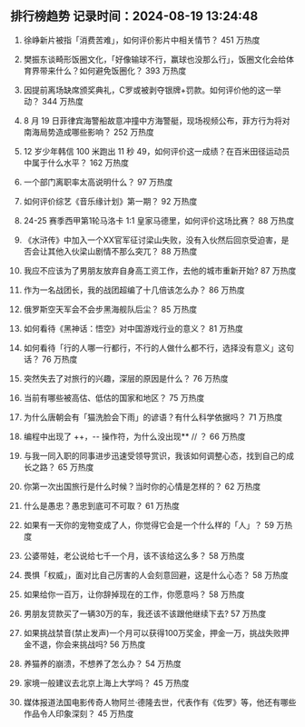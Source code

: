 
## 排行榜趋势 记录时间：2024-08-19 13:24:48
  
  1. 徐峥新片被指「消费苦难」，如何评价影片中相关情节？ 451 万热度
    
  2. 樊振东谈畸形饭圈文化，「好像输球不行，赢球也没那么行」，饭圈文化会给体育界带来什么？如何避免饭圈化？ 393 万热度
    
  3. 因提前离场缺席颁奖典礼，C罗或被剥夺银牌+罚款。如何评价他的这一举动？ 344 万热度
    
  4. 8 月 19 日菲律宾海警船故意冲撞中方海警艇，现场视频公布，菲方行为将对南海局势造成哪些影响？ 252 万热度
    
  5. 12 岁少年韩信 100 米跑出 11 秒 49，如何评价这一成绩？在百米田径运动员中属于什么水平？ 162 万热度
    
  6. 一个部门离职率太高说明什么？ 97 万热度
    
  7. 如何评价综艺《音乐缘计划》第一期？ 92 万热度
    
  8. 24-25 赛季西甲第1轮马洛卡 1:1 皇家马德里，如何评价这场比赛？ 88 万热度
    
  9. 《水浒传》中加入一个XX官军征讨梁山失败，没有入伙然后回京受迫害，是否会让其他入伙梁山剧情不那么突兀？ 88 万热度
    
  10. 我应不应该为了男朋友放弃自身高工资工作，去他的城市重新开始? 87 万热度
    
  11. 作为一名战团长，我的战团超编了十几倍该怎么办？ 86 万热度
    
  12. 俄罗斯空天军会不会步黑海舰队后尘？ 85 万热度
    
  13. 如何看待《黑神话：悟空》对中国游戏行业的意义？ 81 万热度
    
  14. 如何看待「行的人哪一行都行，不行的人做什么都不行，选择没有意义」这句话？ 76 万热度
    
  15. 突然失去了对旅行的兴趣，深层的原因是什么？ 76 万热度
    
  16. 当前有哪些被高估、低估的国家和地区？ 75 万热度
    
  17. 为什么唐朝会有「猫洗脸会下雨」的谚语？有什么科学依据吗？ 71 万热度
    
  18. 编程中出现了 ++，-- 操作符，为什么没出现**  // ？ 66 万热度
    
  19. 与我一同入职的同事进步迅速受领导赏识，我该如何调整心态，找到自己的成长之路？ 65 万热度
    
  20. 你第一次出国旅行是什么时候？当时你的心情是怎样的？ 62 万热度
    
  21. 什么是愚忠？愚忠到底可不可取？ 61 万热度
    
  22. 如果有一天你的宠物变成了人，你觉得它会是一个什么样的「人」？ 59 万热度
    
  23. 公婆带娃，老公说给七千一个月，该不该给这么多？ 58 万热度
    
  24. 畏惧「权威」，面对比自己厉害的人会刻意回避，这是什么心态？ 58 万热度
    
  25. 如果给你一百万，让你辞掉现在的工作，你愿意吗？ 58 万热度
    
  26. 男朋友贷款买了一辆30万的车，我还该不该跟他继续下去? 57 万热度
    
  27. 如果挑战禁音(禁止发声)一个月可以获得100万奖金，押金一万，挑战失败押金不退，你会来挑战吗? 56 万热度
    
  28. 养猫养的崩溃，不想养了怎么办？ 54 万热度
    
  29. 家境一般建议去北京上海上大学吗？ 45 万热度
    
  30. 媒体报道法国电影传奇人物阿兰·德隆去世，代表作有《佐罗》等，他还有哪些作品令人印象深刻？ 45 万热度
    